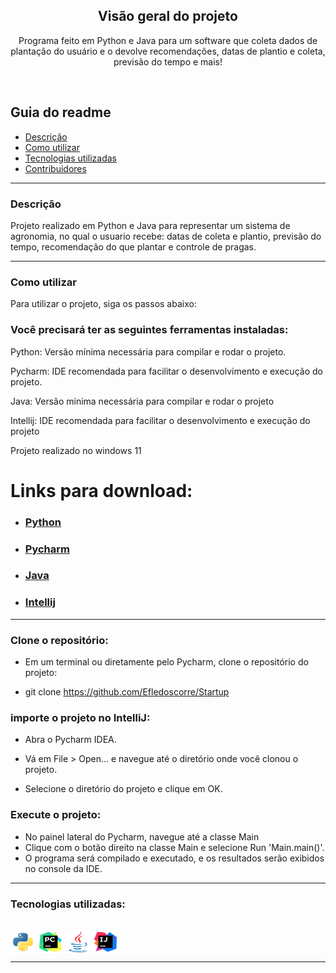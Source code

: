 
  <h2 align="center">Visão geral do projeto</h2>

  <p align="center">
    Programa feito em Python e Java para um software que coleta dados de plantação do usuário e o devolve recomendações, datas de plantio e coleta, previsão do tempo e mais!
    <br>
    </p>
</p>

<br>


## Guia do readme
- [Descrição](#descrição)
- [Como utilizar](#como-utilizar)
- [Tecnologias utilizadas](#tecnologias-utilizadas)
- [Contribuidores](#contribuidores)

<hr>

### Descrição

Projeto realizado em Python e Java para representar um sistema de agronomia, no qual o usuario recebe: datas de coleta e plantio, previsão do tempo, recomendação do que plantar e controle de pragas.
<hr>




### Como utilizar

 Para utilizar o projeto, siga os passos abaixo:

### Você precisará ter as seguintes ferramentas instaladas:

 Python: Versão mínima necessária para compilar e rodar o projeto.

 Pycharm: IDE recomendada para facilitar o desenvolvimento e execução do projeto.

 Java: Versão minima necessária para compilar e rodar o projeto
 
 Intellij: IDE recomendada para facilitar o desenvolvimento e execução do projeto

 Projeto realizado no windows 11

 # Links para download: 
  * ### [Python](https://www.python.org/downloads/)
  * ### [Pycharm](https://www.jetbrains.com/pycharm/)
  * ### [Java](https://www.java.com/pt-BR/download/)
  * ### [Intellij](https://www.jetbrains.com/pt-br/idea/download/)

<hr>

### Clone o repositório:

* Em um terminal ou diretamente pelo Pycharm, clone o repositório do projeto:

* git clone https://github.com/Efledoscorre/Startup
### importe o projeto no IntelliJ:


* Abra o Pycharm IDEA.

* Vá em File > Open... e navegue até o diretório onde você clonou o projeto.

* Selecione o diretório do projeto e clique em OK.


### Execute o projeto:

* No painel lateral do Pycharm, navegue até a classe Main 
* Clique com o botão direito na classe Main e selecione Run 'Main.main()'.
* O programa será compilado e executado, e os resultados serão exibidos no console da IDE.

<hr>

### Tecnologias utilizadas:

<div style="display: inline_block"><br>
   <img align="center" alt="Lucas-Java" height="35" width="40" src="https://raw.githubusercontent.com/devicons/devicon/master/icons/python/python-original.svg">
  <img align="center" alt="Lucas-Java" height="35" width="40" src="https://raw.githubusercontent.com/devicons/devicon/master/icons/pycharm/pycharm-original.svg">
  <img align="center" alt="Lucas-Java" height="35" width="40" src="https://raw.githubusercontent.com/devicons/devicon/master/icons/java/java-original.svg">
  <img align="center" alt="Lucas-Java" height="35" width="40" src="https://raw.githubusercontent.com/devicons/devicon/master/icons/intellij/intellij-original.svg">

  <hr>


